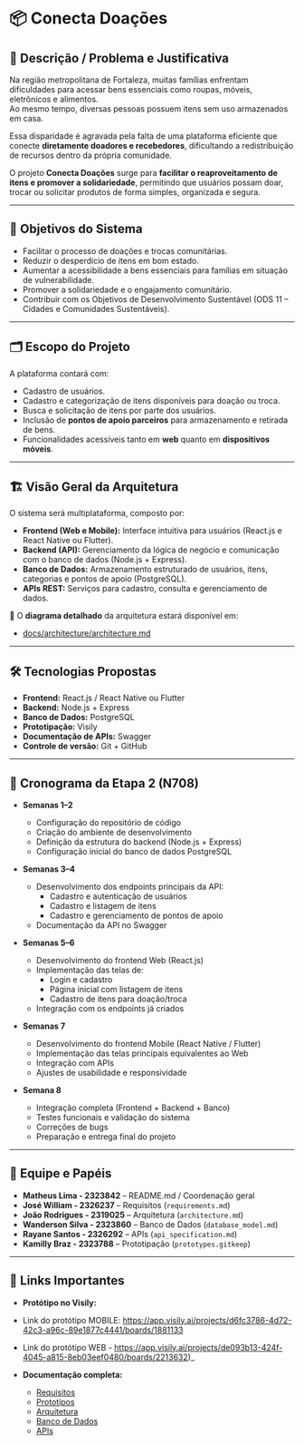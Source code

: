 # 📦 Conecta Doações

## 📌 Descrição / Problema e Justificativa
Na região metropolitana de Fortaleza, muitas famílias enfrentam dificuldades para acessar bens essenciais como roupas, móveis, eletrônicos e alimentos.  
Ao mesmo tempo, diversas pessoas possuem itens sem uso armazenados em casa.  

Essa disparidade é agravada pela falta de uma plataforma eficiente que conecte **diretamente doadores e recebedores**, dificultando a redistribuição de recursos dentro da própria comunidade.  

O projeto **Conecta Doações** surge para **facilitar o reaproveitamento de itens e promover a solidariedade**, permitindo que usuários possam doar, trocar ou solicitar produtos de forma simples, organizada e segura.

---

## 🎯 Objetivos do Sistema
- Facilitar o processo de doações e trocas comunitárias.  
- Reduzir o desperdício de itens em bom estado.  
- Aumentar a acessibilidade a bens essenciais para famílias em situação de vulnerabilidade.  
- Promover a solidariedade e o engajamento comunitário.  
- Contribuir com os Objetivos de Desenvolvimento Sustentável (ODS 11 – Cidades e Comunidades Sustentáveis).  

---

## 🗂 Escopo do Projeto
A plataforma contará com:  
- Cadastro de usuários.  
- Cadastro e categorização de itens disponíveis para doação ou troca.  
- Busca e solicitação de itens por parte dos usuários.  
- Inclusão de **pontos de apoio parceiros** para armazenamento e retirada de bens.  
- Funcionalidades acessíveis tanto em **web** quanto em **dispositivos móveis**.  

---

## 🏗 Visão Geral da Arquitetura
O sistema será multiplataforma, composto por:  

- **Frontend (Web e Mobile):** Interface intuitiva para usuários (React.js e React Native ou Flutter).  
- **Backend (API):** Gerenciamento da lógica de negócio e comunicação com o banco de dados (Node.js + Express).  
- **Banco de Dados:** Armazenamento estruturado de usuários, itens, categorias e pontos de apoio (PostgreSQL).  
- **APIs REST:** Serviços para cadastro, consulta e gerenciamento de dados.  

📌 O **diagrama detalhado** da arquitetura estará disponível em:  
- [docs/architecture/architecture.md](docs/architecture/architecture.md)  

---

## 🛠 Tecnologias Propostas
- **Frontend:** React.js / React Native ou Flutter  
- **Backend:** Node.js + Express  
- **Banco de Dados:** PostgreSQL  
- **Prototipação:** Visily 
- **Documentação de APIs:** Swagger  
- **Controle de versão:** Git + GitHub  

---

## 📅 Cronograma da Etapa 2 (N708)

- **Semanas 1–2**
  - Configuração do repositório de código
  - Criação do ambiente de desenvolvimento
  - Definição da estrutura do backend (Node.js + Express)
  - Configuração inicial do banco de dados PostgreSQL

- **Semanas 3–4**
  - Desenvolvimento dos endpoints principais da API:
    - Cadastro e autenticação de usuários
    - Cadastro e listagem de itens
    - Cadastro e gerenciamento de pontos de apoio
  - Documentação da API no Swagger

- **Semanas 5–6**
  - Desenvolvimento do frontend Web (React.js)
  - Implementação das telas de:
    - Login e cadastro
    - Página inicial com listagem de itens
    - Cadastro de itens para doação/troca
  - Integração com os endpoints já criados

- **Semanas 7**
  - Desenvolvimento do frontend Mobile (React Native / Flutter)
  - Implementação das telas principais equivalentes ao Web
  - Integração com APIs
  - Ajustes de usabilidade e responsividade

- **Semana 8**
  - Integração completa (Frontend + Backend + Banco)
  - Testes funcionais e validação do sistema
  - Correções de bugs
  - Preparação e entrega final do projeto
 

---

## 👥 Equipe e Papéis
- **Matheus Lima - 2323842** – README.md / Coordenação geral  
- **José William - 2326237** – Requisitos (`requirements.md`)  
- **João Rodrigues - 2319025** – Arquitetura (`architecture.md`)  
- **Wanderson Silva - 2323860** – Banco de Dados (`database_model.md`)  
- **Rayane Santos - 2326292** – APIs (`api_specification.md`)  
- **Kamilly Braz - 2323788** – Prototipação (`prototypes.gitkeep`)  

---

## 🔗 Links Importantes
- **Protótipo no Visily:** 

- Link do protótipo MOBILE: https://app.visily.ai/projects/d6fc3786-4d72-42c3-a96c-89e1877c4441/boards/1881133

- Link do protótipo WEB - https://app.visily.ai/projects/de093b13-424f-4045-a815-8eb03eef0480/boards/2213632)_ 

- **Documentação completa:**
  - [Requisitos](docs/requirements/requirements.md)
  - [Prototipos](docs/prototypes.gitkeep)  
  - [Arquitetura](docs/architecture/architecture.md)  
  - [Banco de Dados](docs/database/database_model.md)  
  - [APIs](docs/api/api_specification.md)  

